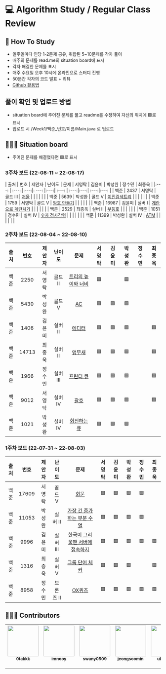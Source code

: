 # 💻 Algorithm Study / Regular Class Review

## 📄 How To Study
- 일주일마다 인당 1-2문제 공유, 취합된 5~10문제를 각자 풀이
- 매주의 문제를 read.me의 situation board에 표시
- 각자 해결한 문제를 표시
- 매주 수요일 오후 10시에 온라인으로 스터디 진행
- 50분간 각자의 코드 발표 + 리뷰
- [Github 활용법](./docs)

## 풀이 확인 및 업로드 방법
- situation board에 주어진 문제를 풀고 readme를 수정하여 자신의 위치에 🟩로 표시
- 업로드 시 /Week1/백준_번호/이름/Main.java 로 업로드

## 🧑🏽‍💻 Situation board
- 주어진 문제를 해결했다면 🟩로 표시

### 3주차 보드 (22-08-11 ~ 22-08-17)
| 출처 | 번호 | 제안자 | 난이도 | 문제 | 서영탁 | 김윤미 | 박성완 | 정수민 | 최종욱 |
|:---: | :---: |:---:|: ---: |:---:| :---: | :---:|:---:| :---:|:---: |
| 백준 | 2437 | 서영탁 | 골드 III | [저울](https://www.acmicpc.net/problem/2437)             |  |  |  |  |  |
| 백준 | 5639 | 박성완 | 골드 V | [이진검색트리](https://www.acmicpc.net/problem/5639)        |  |  |  |  |  |
| 백준 | 1759 | 서영탁 | 골드 V | [암호 만들기](https://www.acmicpc.net/problem/1759)         |  |  |  |  |  |
| 백준 | 16987 | 김윤미 | 실버 I | [계란으로 계란치기](https://www.acmicpc.net/problem/16987) |  |  |  |  |  |
| 백준 | 2529 | 최종욱 | 실버 II | [부등호](https://www.acmicpc.net/problem/2529)            |  |  |  |  |  |
| 백준 | 1051 | 정수민 | 실버 IV | [숫자 정사각형](https://www.acmicpc.net/problem/1051)     |  |  |  |  |  |
| 백준 | 11399 | 박성완 | 실버 IV | [ATM](https://www.acmicpc.net/problem/11399)            |  |  |  |  |  |

### 2주차 보드 (22-08-04 ~ 22-08-10)

|출처| 번호   |제안자  | 난이도     | 문제      | 서영탁  | 김윤미  | 박성완  | 정수민  | 최종욱  |  
| :---------: | :---------:  | :---------:| :---------: | :---------: | :--------: | :--------: | :--------: | :--------: | :--------: |  
| 백준     | 2250  |서영탁|골드 II   |[트리의 높이와 너비](https://www.acmicpc.net/problem/2250)             |🟩|   |🟩|   |   |  
| 백준     | 5430  |박성완|골드 V   |[AC](https://www.acmicpc.net/problem/5430)                             |🟩|🟩|🟩|   |   |  
| 백준     | 1406  |김윤미|실버 II   |[에디터](https://www.acmicpc.net/problem/1406)                         |🟩|🟩|🟩|   | 🟩|  
| 백준     | 14713  |최종욱|실버 II   |[앵무새](https://www.acmicpc.net/problem/14713)                        |🟩|🟩|🟩|   |🟩|  
| 백준     | 1966  |정수민|실버 III   |[프린터 큐](https://www.acmicpc.net/problem/1966)                       |🟩|🟩|🟩|   |🟩|  
| 백준     | 9012  |서영탁|실버 IV   |[괄호](https://www.acmicpc.net/problem/9012)                            |🟩|🟩|🟩|   | 🟩|  
| 백준     | 1021  |박성완|실버 IV   |[회전하는 큐](https://www.acmicpc.net/problem/1021)                     |🟩|🟩|🟩|   |   |  

### 1주차 보드 (22-07-31 ~ 22-08-03)

| 출처| 번호    | 제안자 | 난이도     | 문제      | 서영탁  | 김윤미  | 박성완  | 정수민  | 최종욱  |  
| :---------: | :---------:| :---------: | :---------: | :---------: | :--------: | :--------: | :--------: | :--------: | :--------: |  
| 백준     | 17609  |서영탁|골드 V   |[회문](https://www.acmicpc.net/problem/17609)                          |🟩 |🟩 |🟩|🟩|   |  
| 백준     | 11053  |박성완|실버 II  |[가장 긴 증가하는 부분 수열](https://www.acmicpc.net/problem/11053)     |🟩|🟩  |🟩|🟩|   |  
| 백준     | 9996   |김윤미|실버 III |[한국이 그리울땐 서버에 접속하지](https://www.acmicpc.net/problem/9996) |🟩 |🟩 |🟩|🟩|🟩| 
| 백준     | 1316   |최종욱|실버 V   |[그룹 단어 체커](https://www.acmicpc.net/problem/1316)                 |🟩 |🟩  |🟩|  |🟩|  
| 백준     | 8958   |정수민|브론즈 II|[OX퀴즈](https://www.acmicpc.net/problem/8958)                          |🟩|🟩 |🟩|🟩|🟩|  
 



## 🙋🏻‍♂️ Contributors

<table>
  <tr>
    <td align="center"><a href="https://github.com/0takkk"><img src="https://avatars.githubusercontent.com/u/89503136?s=400&v=4" width="100px;" alt=""/><br /><sub><b>0takkk</b><br></sub></a><br /></td>
    <td align="center"><a href="https://github.com/imnooy"><img src="https://avatars.githubusercontent.com/u/75800620?v=4" width="100px;" alt=""/><br /><sub><b>imnooy</b><br></sub></a><br /></td>
    <td align="center"><a href="https://github.com/swany0509"><img src="https://avatars.githubusercontent.com/u/80639522?v=4" width="100px;" alt=""/><br /><sub><b>swany0509</b><br></sub></a><br /></td>
    <td align="center"><a href="https://github.com/jeongsoomin"><img src="https://avatars.githubusercontent.com/u/72005627?v=4" width="100px;" alt=""/><br /><sub><b>jeongsoomin</b><br></sub></a><br /></td>
    <td align="center"><a href="https://github.com/ukknown"><img src="https://avatars.githubusercontent.com/u/87683992?v=4" width="100px;" alt=""/><br /><sub><b>ukknown</b><br></sub></a><br /></td>
  </tr>
</table>
